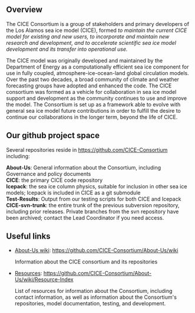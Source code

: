 ## Overview

The CICE Consortium is a group of stakeholders and primary developers of the Los Alamos sea ice model (CICE), formed 
*to maintain the current CICE model for existing and new users, to incorporate and maintain new research and development, and to accelerate scientific sea ice model development and its transfer into operational use.*

The CICE model was originally developed and maintained by the Department of Energy as a computationally efficient sea ice component for use in fully coupled, atmosphere-ice-ocean-land global circulation models. Over the past two decades, a broad community of climate and weather forecasting groups have adopted and enhanced the code. The CICE consortium was formed as a vehicle for collaboration in sea ice model support and development as the community continues to use and improve the model. The Consortium is set up as a framework able to evolve with general sea ice model future contributions in order to fulfill the desire to continue our collaborations in the longer term, beyond the life of CICE.

## Our github project space
Several repositories reside in <https://github.com/CICE-Consortium> including:   

**About-Us**:  General information about the Consortium, including Governance and policy documents   
**CICE**: the primary CICE code repository   
**Icepack**:  the sea ice column physics, suitable for inclusion in other sea ice models; Icepack is included in CICE as a git submodule   
**Test-Results**:  Output from our testing scripts for both CICE and Icepack
**CICE-svn-trunk**:  the entire trunk of the previous subversion repository, including prior releases. Private branches from the svn repository have been archived; contact the Lead Coordinator if you need access.

## Useful links
* [About-Us wiki](https://github.com/CICE-Consortium/About-Us/wiki): https://github.com/CICE-Consortium/About-Us/wiki

   Information about the CICE consortium and its repositories

* [Resources](https://github.com/CICE-Consortium/About-Us/wiki/Resource-Index): https://github.com/CICE-Consortium/About-Us/wiki/Resource-Index

   List of resources for information about the Consortium, including contact information, as well as information about the Consortium's repositories, model documentation, testing, and development.
